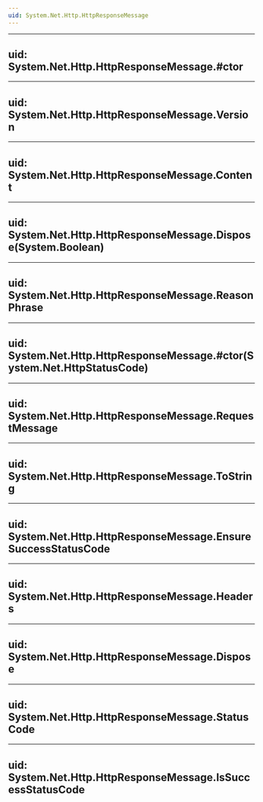 ```yaml
---
uid: System.Net.Http.HttpResponseMessage
---
```


---
uid: System.Net.Http.HttpResponseMessage.#ctor
---

---
uid: System.Net.Http.HttpResponseMessage.Version
---

---
uid: System.Net.Http.HttpResponseMessage.Content
---

---
uid: System.Net.Http.HttpResponseMessage.Dispose(System.Boolean)
---

---
uid: System.Net.Http.HttpResponseMessage.ReasonPhrase
---

---
uid: System.Net.Http.HttpResponseMessage.#ctor(System.Net.HttpStatusCode)
---

---
uid: System.Net.Http.HttpResponseMessage.RequestMessage
---

---
uid: System.Net.Http.HttpResponseMessage.ToString
---

---
uid: System.Net.Http.HttpResponseMessage.EnsureSuccessStatusCode
---

---
uid: System.Net.Http.HttpResponseMessage.Headers
---

---
uid: System.Net.Http.HttpResponseMessage.Dispose
---

---
uid: System.Net.Http.HttpResponseMessage.StatusCode
---

---
uid: System.Net.Http.HttpResponseMessage.IsSuccessStatusCode
---

